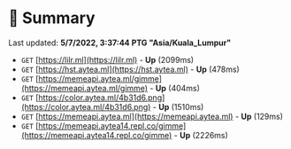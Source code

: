# 📖 Summary
Last updated: **5/7/2022, 3:37:44 PTG "Asia/Kuala_Lumpur"**

- `GET` [https://lilr.ml](https://lilr.ml) - **Up** (2099ms)
- `GET` [https://hst.aytea.ml](https://hst.aytea.ml) - **Up** (478ms)
- `GET` [https://memeapi.aytea.ml/gimme](https://memeapi.aytea.ml/gimme) - **Up** (404ms)
- `GET` [https://color.aytea.ml/4b31d6.png](https://color.aytea.ml/4b31d6.png) - **Up** (1510ms)
- `GET` [https://memeapi.aytea.ml](https://memeapi.aytea.ml) - **Up** (129ms)
- `GET` [https://memeapi.aytea14.repl.co/gimme](https://memeapi.aytea14.repl.co/gimme) - **Up** (2226ms)
